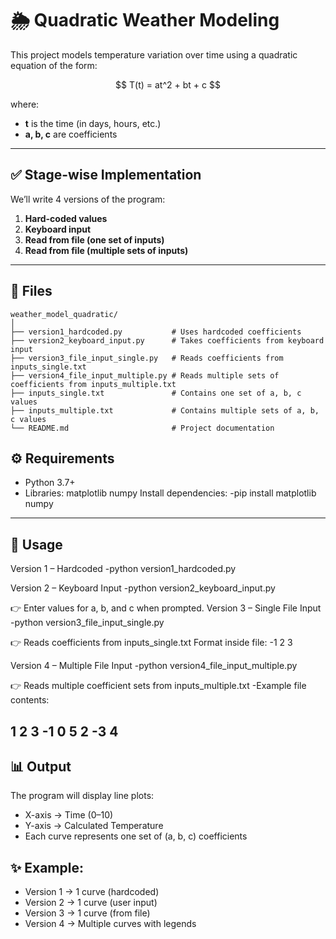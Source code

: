 # 🌦️ Quadratic Weather Modeling

This project models temperature variation over time using a quadratic equation of the form:

<div align="center">
$$
T(t) = at^2 + bt + c
$$
</div>

where:
- **t** is the time (in days, hours, etc.)
- **a, b, c** are coefficients

---

## ✅ Stage-wise Implementation
We’ll write 4 versions of the program:
1. **Hard-coded values**
2. **Keyboard input**
3. **Read from file (one set of inputs)**
4. **Read from file (multiple sets of inputs)**

---

## 📂 Files

```text
weather_model_quadratic/
│
├── version1_hardcoded.py           # Uses hardcoded coefficients
├── version2_keyboard_input.py      # Takes coefficients from keyboard input
├── version3_file_input_single.py   # Reads coefficients from inputs_single.txt
├── version4_file_input_multiple.py # Reads multiple sets of coefficients from inputs_multiple.txt
├── inputs_single.txt               # Contains one set of a, b, c values
├── inputs_multiple.txt             # Contains multiple sets of a, b, c values
└── README.md                       # Project documentation
```
## ⚙️ Requirements
- Python 3.7+
- Libraries:
    matplotlib
    numpy
Install dependencies:
-pip install matplotlib numpy

---
## 🚀 Usage
Version 1 – Hardcoded
-python version1_hardcoded.py

Version 2 – Keyboard Input
-python version2_keyboard_input.py


👉 Enter values for a, b, and c when prompted.
Version 3 – Single File Input
-python version3_file_input_single.py

👉 Reads coefficients from inputs_single.txt
Format inside file:
-1 2 3

Version 4 – Multiple File Input
-python version4_file_input_multiple.py

👉 Reads multiple coefficient sets from inputs_multiple.txt
-Example file contents:

1 2 3
-1 0 5
2 -3 4
---

## 📊 Output
The program will display line plots:
- X-axis → Time (0–10)
- Y-axis → Calculated Temperature
- Each curve represents one set of (a, b, c) coefficients

## ✨ Example:
- Version 1 → 1 curve (hardcoded)
- Version 2 → 1 curve (user input)
- Version 3 → 1 curve (from file)
- Version 4 → Multiple curves with legends

